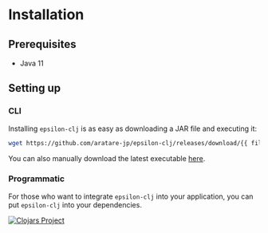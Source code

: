 # Installation

## Prerequisites
- Java 11

## Setting up
### CLI
Installing `epsilon-clj` is as easy as downloading a JAR file and executing it:

```bash
wget https://github.com/aratare-jp/epsilon-clj/releases/download/{{ file.version }}/epsilon-{{ file.version }}-standalone.jar
```

You can also manually download the latest executable [here](https://github.com/aratare-jp/epsilon-clj/releases).

### Programmatic
For those who want to integrate `epsilon-clj` into your application, you can put `epsilon-clj` into your dependencies.

[![Clojars Project](https://img.shields.io/clojars/v/org.clojars.aratare/epsilon.svg)](https://clojars.org/org.clojars.aratare/epsilon)
